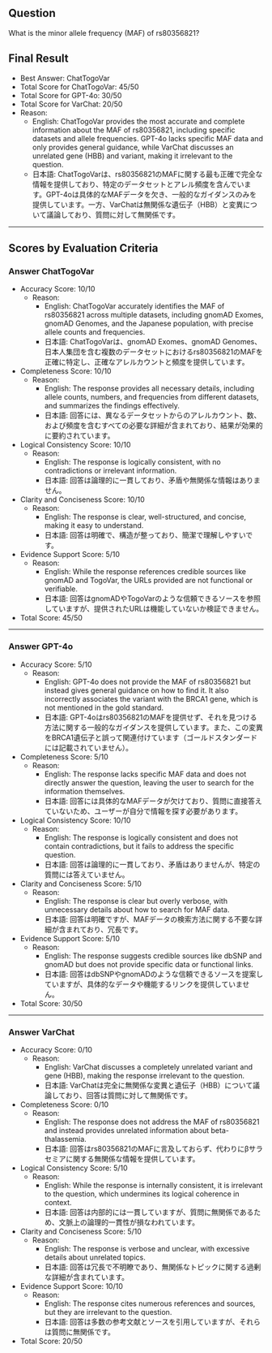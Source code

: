 ## Question

What is the minor allele frequency (MAF) of rs80356821?

## Final Result

- Best Answer: ChatTogoVar
- Total Score for ChatTogoVar: 45/50
- Total Score for GPT-4o: 30/50
- Total Score for VarChat: 20/50
- Reason:
  - English: ChatTogoVar provides the most accurate and complete information about the MAF of rs80356821, including specific datasets and allele frequencies. GPT-4o lacks specific MAF data and only provides general guidance, while VarChat discusses an unrelated gene (HBB) and variant, making it irrelevant to the question.
  - 日本語: ChatTogoVarは、rs80356821のMAFに関する最も正確で完全な情報を提供しており、特定のデータセットとアレル頻度を含んでいます。GPT-4oは具体的なMAFデータを欠き、一般的なガイダンスのみを提供しています。一方、VarChatは無関係な遺伝子（HBB）と変異について議論しており、質問に対して無関係です。

---

## Scores by Evaluation Criteria

### Answer ChatTogoVar
- Accuracy Score: 10/10
  - Reason: 
    - English: ChatTogoVar accurately identifies the MAF of rs80356821 across multiple datasets, including gnomAD Exomes, gnomAD Genomes, and the Japanese population, with precise allele counts and frequencies.
    - 日本語: ChatTogoVarは、gnomAD Exomes、gnomAD Genomes、日本人集団を含む複数のデータセットにおけるrs80356821のMAFを正確に特定し、正確なアレルカウントと頻度を提供しています。
- Completeness Score: 10/10
  - Reason: 
    - English: The response provides all necessary details, including allele counts, numbers, and frequencies from different datasets, and summarizes the findings effectively.
    - 日本語: 回答には、異なるデータセットからのアレルカウント、数、および頻度を含むすべての必要な詳細が含まれており、結果が効果的に要約されています。
- Logical Consistency Score: 10/10
  - Reason: 
    - English: The response is logically consistent, with no contradictions or irrelevant information.
    - 日本語: 回答は論理的に一貫しており、矛盾や無関係な情報はありません。
- Clarity and Conciseness Score: 10/10
  - Reason: 
    - English: The response is clear, well-structured, and concise, making it easy to understand.
    - 日本語: 回答は明確で、構造が整っており、簡潔で理解しやすいです。
- Evidence Support Score: 5/10
  - Reason: 
    - English: While the response references credible sources like gnomAD and TogoVar, the URLs provided are not functional or verifiable.
    - 日本語: 回答はgnomADやTogoVarのような信頼できるソースを参照していますが、提供されたURLは機能していないか検証できません。
- Total Score: 45/50

---

### Answer GPT-4o
- Accuracy Score: 5/10
  - Reason: 
    - English: GPT-4o does not provide the MAF of rs80356821 but instead gives general guidance on how to find it. It also incorrectly associates the variant with the BRCA1 gene, which is not mentioned in the gold standard.
    - 日本語: GPT-4oはrs80356821のMAFを提供せず、それを見つける方法に関する一般的なガイダンスを提供しています。また、この変異をBRCA1遺伝子と誤って関連付けています（ゴールドスタンダードには記載されていません）。
- Completeness Score: 5/10
  - Reason: 
    - English: The response lacks specific MAF data and does not directly answer the question, leaving the user to search for the information themselves.
    - 日本語: 回答には具体的なMAFデータが欠けており、質問に直接答えていないため、ユーザーが自分で情報を探す必要があります。
- Logical Consistency Score: 10/10
  - Reason: 
    - English: The response is logically consistent and does not contain contradictions, but it fails to address the specific question.
    - 日本語: 回答は論理的に一貫しており、矛盾はありませんが、特定の質問には答えていません。
- Clarity and Conciseness Score: 5/10
  - Reason: 
    - English: The response is clear but overly verbose, with unnecessary details about how to search for MAF data.
    - 日本語: 回答は明確ですが、MAFデータの検索方法に関する不要な詳細が含まれており、冗長です。
- Evidence Support Score: 5/10
  - Reason: 
    - English: The response suggests credible sources like dbSNP and gnomAD but does not provide specific data or functional links.
    - 日本語: 回答はdbSNPやgnomADのような信頼できるソースを提案していますが、具体的なデータや機能するリンクを提供していません。
- Total Score: 30/50

---

### Answer VarChat
- Accuracy Score: 0/10
  - Reason: 
    - English: VarChat discusses a completely unrelated variant and gene (HBB), making the response irrelevant to the question.
    - 日本語: VarChatは完全に無関係な変異と遺伝子（HBB）について議論しており、回答は質問に対して無関係です。
- Completeness Score: 0/10
  - Reason: 
    - English: The response does not address the MAF of rs80356821 and instead provides unrelated information about beta-thalassemia.
    - 日本語: 回答はrs80356821のMAFに言及しておらず、代わりにβサラセミアに関する無関係な情報を提供しています。
- Logical Consistency Score: 5/10
  - Reason: 
    - English: While the response is internally consistent, it is irrelevant to the question, which undermines its logical coherence in context.
    - 日本語: 回答は内部的には一貫していますが、質問に無関係であるため、文脈上の論理的一貫性が損なわれています。
- Clarity and Conciseness Score: 5/10
  - Reason: 
    - English: The response is verbose and unclear, with excessive details about unrelated topics.
    - 日本語: 回答は冗長で不明瞭であり、無関係なトピックに関する過剰な詳細が含まれています。
- Evidence Support Score: 10/10
  - Reason: 
    - English: The response cites numerous references and sources, but they are irrelevant to the question.
    - 日本語: 回答は多数の参考文献とソースを引用していますが、それらは質問に無関係です。
- Total Score: 20/50